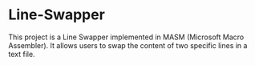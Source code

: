 # Line-Swapper
This project is a Line Swapper implemented in MASM (Microsoft Macro Assembler). It allows users to swap the content of two specific lines in a text file.
